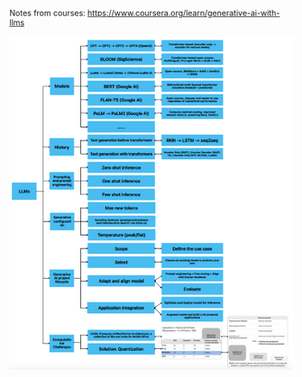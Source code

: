 Notes from courses: https://www.coursera.org/learn/generative-ai-with-llms

![Generative_AI_notes](https://github.com/Dingyi-Lai/Dingyi-Lai.github.io/blob/main/_images/Generative_AI_notes.png)